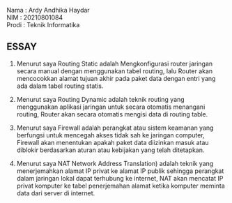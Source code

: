 Nama    :	Ardy Andhika Haydar <br>
NIM     :	20210801084 <br>
Prodi		:	Teknik Informatika <br>

## ESSAY
1.	Menurut saya Routing Static adalah Mengkonfigurasi router jaringan secara manual dengan menggunakan tabel routing, lalu Router akan mencocokkan alamat tujuan akhir pada paket data dengan entri yang ada dalam tabel routing statis. <br>

2.	Menurut saya Routing Dynamic adalah teknik routing yang menggunakan aplikasi jaringan untuk secara otomatis menangani routing, Router akan secara otomatis mengisi data di routing table. <br>

3.	Menurut saya Firewall adalah perangkat atau sistem keamanan yang berfungsi untuk mencegah akses tidak sah ke jaringan computer, Firewall akan menentukan apakah paket data diizinkan masuk atau diblokir berdasarkan aturan atau kebijakan yang telah ditetapkan. <br>

4.	Menurut saya NAT Network Address Translation) adalah teknik yang menerjemahkan alamat IP privat ke alamat IP publik sehingga perangkat dalam jaringan lokal dapat terhubung ke internet, NAT akan mencatat IP privat komputer ke tabel penerjemahan alamat ketika komputer meminta data dari server di internet. <br>
